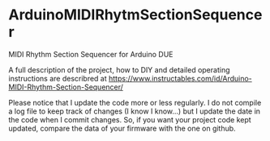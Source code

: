 # ArduinoMIDIRhytmSectionSequencer
MIDI Rhythm Section Sequencer for Arduino DUE

A full description of the project, how to DIY and detailed operating instructions are describred at https://www.instructables.com/id/Arduino-MIDI-Rhythm-Section-Sequencer/

Please notice that I update the code more or less regularly. I do not compile a log file to keep track of changes (I know I know...) but I update the date in the code when I commit changes. So, if you want your project code kept updated, compare the data of your firmware with the one on github.
